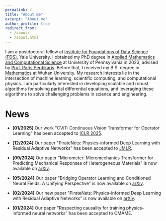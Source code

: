 ```yaml
---
permalink: /
title: "About me"
excerpt: "About me"
author_profile: true
redirect_from: 
  - /about/
  - /about.html
---
```


I am a postdoctoral fellow at [Institute for Foundations of Data Science (FDS)](https://fds.yale.edu/), Yale University.
I obtained my PhD degree in [Applied Mathematics and Computational Science](https://www.amcs.upenn.edu/) at University of Pennsylvania in 2023,  advised by [Prof. Paris Perdikaris](https://scholar.google.com/citations?user=h_zkt1oAAAAJ&hl=en).  Before that, I received my B.S. degree in [Mathematics](https://maths.whu.edu.cn/Englishversion/) at Wuhan University. My research interests lie in the intersection of machine learning, scientific computing, and computational physics.  I am particularly interested in developing scalable and robust algorithms for solving partial differential equations, and leveraging these algorithms to solve challenging problems in science and engineering.

News
======

- **[01/2025]** Our work "CViT: Continuous Vision Transformer for Operator Learning" has been accepted to [ICLR 2025](https://openreview.net/forum?id=cRnCcuLvyr).

- **[12/2024]** Our  paper  "PirateNets: Physics-informed Deep Learning with Residual Adaptive Networks" has been accepted to [JMLR](https://jmlr.org/papers/v25/24-0313.html).

- **[09/2024]** Our paper "Micrometer: Micromechanics Transformer for Predicting Mechanical Responses of Heterogeneous Materials" is now available on [arXiv](https://arxiv.org/abs/2410.05281).

- **[05/2024]** Our paper "Bridging Operator Learning and Conditioned Neural Fields: A Unifying Perspective" is now available on [arXiv](https://arxiv.org/abs/2405.13998).

- **[02/2024]** Our new paper  "PirateNets: Physics-informed Deep Learning with Residual Adaptive Networks" is now available on [arXiv](https://browse.arxiv.org/abs/2402.00326).

- **[01/2024]** Our paper "Respecting causality for training physics-informed neural networks" has been accepted to CMAME.
